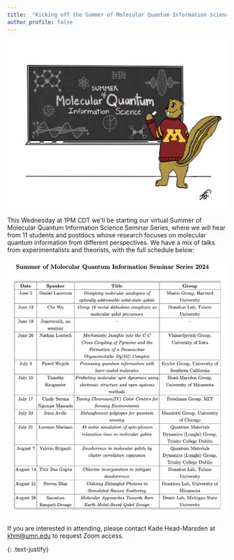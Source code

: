 ```yaml
---
title:  "Kicking off the Summer of Molecular Quantum Information Science Seminar Series"
author_profile: false
---
```


 <img src="/assets/images/summer-seminars-2024.jpeg" alt="">
 
This Wednesday at 1PM CDT we'll be starting our virtual Summer of Molecular Quantum Information Science Seminar Series, where we will hear from 11 students and postdocs whose research focuses on molecular quantum information from different perspectives. We have a mix of talks from experimentalists and theorists, with the full schedule below: 

 <img src="/assets/images/summer-seminar-series-schedule-updated.png" alt="">
 
If you are interested in attending, please contact Kade Head-Marsden at  <a href = "mailto: khm@umn.edu">khm@umn.edu</a> to request Zoom access. 

{: .text-justify}
